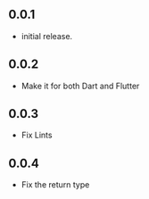 ## 0.0.1

* initial release.

## 0.0.2

* Make it for both Dart and Flutter

## 0.0.3

* Fix Lints

## 0.0.4

* Fix the return type